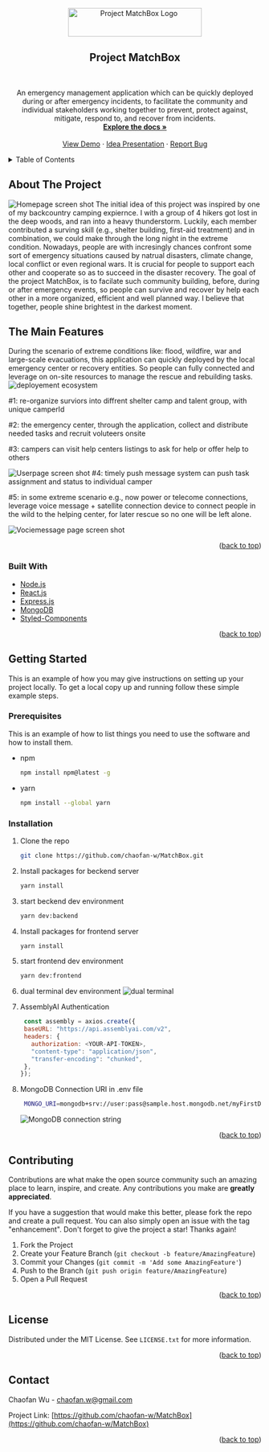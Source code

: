 <div id="top"></div>

<!-- PROJECT LOGO -->

<br />
<div align="center">
  <a href="https://github.com/chaofan-w/MatchBox">
    <img src="./frontend/public/screenshots/MatchBox-Logo-white.png" alt="Project MatchBox Logo" width="266" height="57">
  </a>

<br />
<h2 align="center">Project MatchBox</h2>
<br />

  <p align="center">
    An emergency management application which can be quickly deployed during or after emergency incidents, to facilitate the community and individual stakeholders working together to prevent, protect against, mitigate, respond to, and recover from incidents.
    <br />
    <a href="https://github.com/chaofan-w/MatchBox" target="_blank"><strong>Explore the docs »</strong></a>
    <br />
    <br />
    <a href="https://projectmatchbox.netlify.app/" target="_blank">View Demo</a>
    ·
    <a href="https://app.pitch.com/app/presentation/dcc39a12-e9a5-4371-ad66-c873c1f6d39f/e25c79fd-a885-44b7-80ba-dafe39342542" target="_blank">Idea Presentation</a>
    ·
    <a href="https://github.com/chaofan-w/MatchBox/issues" target="_blank">Report Bug</a>
  </p>
</div>

<!-- TABLE OF CONTENTS -->
<details>
  <summary>Table of Contents</summary>
  <ol>
    <li>
      <a href="#about-the-project">About The Project</a>
      <li><a href="#the-main-features">The Main Features</a></li>
      <ul>
        <li><a href="#built-with">Built With</a></li>
      </ul>
    </li>
    <li>
      <a href="#getting-started">Getting Started</a>
      <ul>
        <li><a href="#prerequisites">Prerequisites</a></li>
        <li><a href="#installation">Installation</a></li>
      </ul>
    </li>
    <!-- <li><a href="#roadmap">Roadmap</a></li> -->
    <li><a href="#contributing">Contributing</a></li>
    <li><a href="#license">License</a></li>
    <li><a href="#contact">Contact</a></li>
    <!-- <li><a href="#acknowledgments">Acknowledgments</a></li> -->
  </ol>
</details>

<!-- ABOUT THE PROJECT -->

## About The Project

![Homepage screen shot][hompepage-screenshot]
The initial idea of this project was inspired by one of my backcountry camping expiernce.
I with a group of 4 hikers got lost in the deep woods, and ran into a heavy thunderstorm.
Luckily, each member contributed a surving skill (e.g., shelter building, first-aid treatment) and in combination, we could make through the long night in the extreme condition.
Nowadays, people are with incresingly chances confront some sort of emergency situations caused by natrual disasters, climate change, local conflict or even regional wars.
It is crucial for people to support each other and cooperate so as to succeed in the disaster recovery.
The goal of the project MatchBox, is to facilate such community building, before, during or after emergency events, so people can survive and recover by help each other in a more organized, efficient and well planned way.
I believe that together, people shine brightest in the darkest moment.

<!-- Main Features -->

## The Main Features

During the scenario of extreme conditions like: flood, wildfire, war and large-scale evacuations,
this application can quickly deployed by the local emergency center or recovery entities. So people can fully connected and leverage on on-site resources to manage the rescue and rebuilding tasks.
![deployement ecosystem][ecosystem-screenshot]

#1: re-organize surviors into diffrent shelter camp and talent group, with unique camperId

#2: the emergency center, through the application, collect and distribute needed tasks and recruit voluteers onsite

#3: campers can visit help centers listings to ask for help or offer help to others

![Userpage screen shot][user-page-screenshot]
#4: timely push message system can push task assignment and status to individual camper

#5: in some extreme scenario e.g., now power or telecome connections, leverage voice message + satellite connection device to connect people in the wild to the helping center, for later rescue so no one will be left alone.

![Vociemessage page screen shot][voicemsg-screenshot]

<p align="right">(<a href="#top">back to top</a>)</p>

### Built With

- [Node.js](https://nodejs.org/)
- [React.js](https://reactjs.org/)
- [Express.js](https://expressjs.com/)
- [MongoDB](https://www.mongodb.com/)
- [Styled-Components](https://styled-components.com/)

<p align="right">(<a href="#top">back to top</a>)</p>

<!-- GETTING STARTED -->

## Getting Started

This is an example of how you may give instructions on setting up your project locally.
To get a local copy up and running follow these simple example steps.

### Prerequisites

This is an example of how to list things you need to use the software and how to install them.

- npm
  ```sh
  npm install npm@latest -g
  ```
- yarn
  ```sh
  npm install --global yarn
  ```

### Installation

1. Clone the repo
   ```sh
   git clone https://github.com/chaofan-w/MatchBox.git
   ```
2. Install packages for beckend server
   ```sh
   yarn install
   ```
3. start beckend dev environment
   ```sh
   yarn dev:backend
   ```
4. Install packages for frontend server
   ```sh
   yarn install
   ```
5. start frontend dev environment

   ```sh
   yarn dev:frontend
   ```

6. dual terminal dev environment
   ![dual terminal](./frontend/public/screenshots/dual-terminal.png)

7. AssemblyAI Authentication
   ```js
    const assembly = axios.create({
    baseURL: "https://api.assemblyai.com/v2",
    headers: {
      authorization: <YOUR-API-TOKEN>,
      "content-type": "application/json",
      "transfer-encoding": "chunked",
    },
   });
   ```
8. MongoDB Connection URI in .env file
   ```sh
    MONGO_URI=mongodb+srv://user:pass@sample.host.mongodb.net/myFirstDatabase?retryWrites=true&w=majority
   ```
   ![MongoDB connection string][mongodb-screenshot]

<p align="right">(<a href="#top">back to top</a>)</p>

## Contributing

Contributions are what make the open source community such an amazing place to learn, inspire, and create. Any contributions you make are **greatly appreciated**.

If you have a suggestion that would make this better, please fork the repo and create a pull request. You can also simply open an issue with the tag "enhancement".
Don't forget to give the project a star! Thanks again!

1. Fork the Project
2. Create your Feature Branch (`git checkout -b feature/AmazingFeature`)
3. Commit your Changes (`git commit -m 'Add some AmazingFeature'`)
4. Push to the Branch (`git push origin feature/AmazingFeature`)
5. Open a Pull Request

<p align="right">(<a href="#top">back to top</a>)</p>

<!-- LICENSE -->

## License

Distributed under the MIT License. See `LICENSE.txt` for more information.

<p align="right">(<a href="#top">back to top</a>)</p>

<!-- CONTACT -->

## Contact

Chaofan Wu - chaofan.w@gmail.com

Project Link: [https://github.com/chaofan-w/MatchBox](https://github.com/chaofan-w/MatchBox)

<p align="right">(<a href="#top">back to top</a>)</p>

<!-- ACKNOWLEDGMENTS -->

<!-- ## Acknowledgments

- []()
- []()
- []()

<p align="right">(<a href="#top">back to top</a>)</p> -->

<!-- MARKDOWN LINKS & IMAGES -->
<!-- https://www.markdownguide.org/basic-syntax/#reference-style-links -->

[contributors-shield]: https://img.shields.io/github/contributors/chaofan-w/MatchBox.svg?style=for-the-badge
[contributors-url]: https://github.com/chaofan-w/MatchBox/graphs/contributors
[forks-shield]: https://img.shields.io/github/forks/chaofan-w/MatchBox.svg?style=for-the-badge
[forks-url]: https://github.com/chaofan-w/MatchBox/network/members
[stars-shield]: https://img.shields.io/github/stars/chaofan-w/MatchBox.svg?style=for-the-badge
[stars-url]: https://github.com/chaofan-w/MatchBox/stargazers
[issues-shield]: https://img.shields.io/github/issues/chaofan-w/MatchBox.svg?style=for-the-badge
[issues-url]: https://github.com/chaofan-w/MatchBox/issues
[license-shield]: https://img.shields.io/github/license/chaofan-w/MatchBox.svg?style=for-the-badge
[license-url]: https://github.com/chaofan-w/MatchBox/blob/master/LICENSE.txt
[linkedin-shield]: https://img.shields.io/badge/-LinkedIn-black.svg?style=for-the-badge&logo=linkedin&colorB=555
[linkedin-url]: https://linkedin.com/in/chaofanwu
[hompepage-screenshot]: ./frontend/public/screenshots/home-page.png
[user-page-screenshot]: ./frontend/public/screenshots/camper_page_inbox.png
[voicemsg-screenshot]: ./frontend/public/screenshots/vo-message-listing.png
[ecosystem-screenshot]: ./frontend/public/screenshots/deployment-ecosystem.png
[mongodb-screenshot]: ./frontend/public/screenshots/connection-string-parts.png
